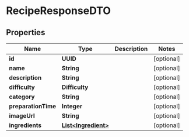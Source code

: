 

# RecipeResponseDTO


## Properties

| Name | Type | Description | Notes |
|------------ | ------------- | ------------- | -------------|
|**id** | **UUID** |  |  [optional] |
|**name** | **String** |  |  [optional] |
|**description** | **String** |  |  [optional] |
|**difficulty** | **Difficulty** |  |  [optional] |
|**category** | **String** |  |  [optional] |
|**preparationTime** | **Integer** |  |  [optional] |
|**imageUrl** | **String** |  |  [optional] |
|**ingredients** | [**List&lt;Ingredient&gt;**](Ingredient.md) |  |  [optional] |



